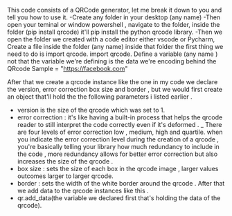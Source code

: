 This code consists of a QRCode generator, let me break it down to you and tell you how to use it.
-Create any folder in your desktop (any name)
-Then open your teminal or window powershell , navigate to the folder, inside the folder (pip install qrcode) it'll pip install the python qrcode library.
-Then we open the folder we created with a code editor either vscode or Pycharm, Create a file inside the folder (any name) inside that folder the first thing we need to do 
is import qrcode.
import qrcode.
Define a variable (any name ) not that the variable we're defining is the data we're encoding behind the QRcode 
Sample = "https://facebook.com"

After that we create a qrcode instance like the one in my code we declare the version, error correction box size and border , but we would first create an object that'll hold the the following parameters 
i listed earlier .
- version is the size of the qrcode which was set to 1.
- error correction : it's like having a built-in process that helps the qrcode reader to still interpret the code correctly even if it's deformed .
_ There are four levels of error correction low , medium, high and quartile. when you indicate the error correction level during the creation of a qrcode , you're basically telling your library
how much redundancy to include in the code , more redundancy allows for better error correction but also increases the size of the qrcode . 
- box size : sets the size of each box in the qrcode image , larger values outcomes larger to larger qrcode.
- border : sets the width of the white border around the qrcode .
   After that we add data to the qrcode instances like this .
- qr.add_data(the variable we declared first that's holding the data of the qrcode).

